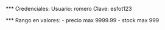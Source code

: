 *** Credenciales:
    Usuario: romero
    Clave: esfot123

*** Rango en valores:
     - precio max 9999.99
     - stock max 999
